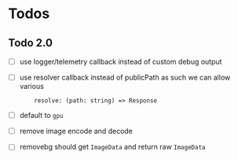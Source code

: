 # Todos

## Todo 2.0 

- [ ] use logger/telemetry callback instead of custom debug output
- [ ] use resolver callback instead of publicPath as such we can allow various
  ```
      resolve: (path: string) => Response
  ```
- [ ] default to `gpu`
- [ ] remove image encode and decode 
- [ ] removebg should get `ImageData` and return raw `ImageData`


